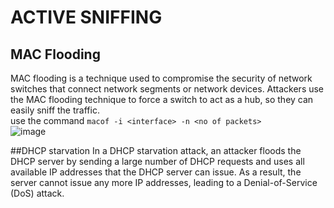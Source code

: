# ACTIVE SNIFFING

## MAC Flooding
MAC flooding is a technique used to compromise the security of network switches that connect network segments or network devices. Attackers use the MAC flooding technique to force a switch to act as a hub, so they can easily sniff the traffic.<br>
use the command ```macof -i <interface> -n <no of packets>```<br>
![image](https://user-images.githubusercontent.com/56624593/151204105-c8fdb4a3-ac07-4472-9999-423afa61f7a6.png)

##DHCP starvation
In a DHCP starvation attack, an attacker floods the DHCP server by sending a large number of DHCP requests and uses all available IP addresses that the DHCP server can issue. As a result, the server cannot issue any more IP addresses, leading to a Denial-of-Service (DoS) attack.<br>

